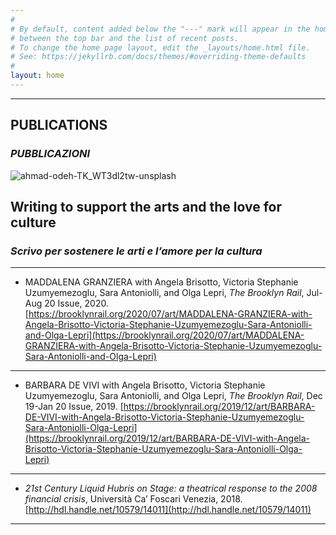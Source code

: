 ```yaml
---
#
# By default, content added below the "---" mark will appear in the home page
# between the top bar and the list of recent posts.
# To change the home page layout, edit the _layouts/home.html file.
# See: https://jekyllrb.com/docs/themes/#overriding-theme-defaults
#
layout: home
---
```

*****

## **PUBLICATIONS** 

### **<em>PUBBLICAZIONI</em>** 



![ahmad-odeh-TK_WT3dl2tw-unsplash](https://user-images.githubusercontent.com/57620839/69497364-56cb9d00-0edc-11ea-89be-f189050132eb.jpg)

## Writing to support the arts and the love for culture

### <em>Scrivo per sostenere le arti e l’amore per la cultura</em>
*****

*   MADDALENA GRANZIERA with Angela Brisotto, Victoria Stephanie Uzumyemezoglu, Sara Antoniolli, and Olga Lepri, _The Brooklyn Rail_, Jul-Aug 20 Issue, 2020. \
[https://brooklynrail.org/2020/07/art/MADDALENA-GRANZIERA-with-Angela-Brisotto-Victoria-Stephanie-Uzumyemezoglu-Sara-Antoniolli-and-Olga-Lepri](https://brooklynrail.org/2020/07/art/MADDALENA-GRANZIERA-with-Angela-Brisotto-Victoria-Stephanie-Uzumyemezoglu-Sara-Antoniolli-and-Olga-Lepri)

*****

*   BARBARA DE VIVI with Angela Brisotto, Victoria Stephanie Uzumyemezoglu, Sara Antoniolli, and Olga Lepri, _The Brooklyn Rail_, Dec 19-Jan 20 Issue, 2019. 
[https://brooklynrail.org/2019/12/art/BARBARA-DE-VIVI-with-Angela-Brisotto-Victoria-Stephanie-Uzumyemezoglu-Sara-Antoniolli-Olga-Lepri](https://brooklynrail.org/2019/12/art/BARBARA-DE-VIVI-with-Angela-Brisotto-Victoria-Stephanie-Uzumyemezoglu-Sara-Antoniolli-Olga-Lepri)

*****

*   _21st Century Liquid Hubris on Stage: a theatrical response to the 2008 financial crisis_, Università Ca’ Foscari Venezia, 2018.    
[http://hdl.handle.net/10579/14011](http://hdl.handle.net/10579/14011)

*****

